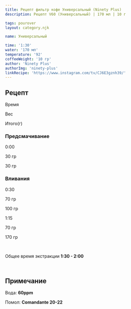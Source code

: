 ```yaml
---
title: Рецепт фильтр кофе Универсальный (Ninety Plus)
description: Рецепт V60 (Универсальный) | 170 мл | 10 г

tags: pourover
layout: category.njk

name: Универсальный

time: '1:30'
water: '170 мл'
temperature: '92'
coffeeWeight: '10 гр'
author: 'Ninety Plus'
authorImg: 'ninety-plus'
linkRecipe: 'https://www.instagram.com/tv/CJ6E3gznh39/'
---
```


## Рецепт


<div class="time-line">

Время

Вес

Итого(г)

</div>

### Предсмачивание

<div class="time-line">

0:00

30 гр

30 гр

</div>


### Вливания

<div class="time-line">

0:30

70 гр

100 гр

</div>

<div class="time-line">

1:15

70 гр

170 гр

</div>
<br>

Общее время экстракции __1:30 - 2:00__

<br>
<div class="info-warm">

## Примечание

Вода: __60ppm__

Помол: __Сomandante 20-22__
</div>



